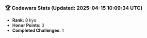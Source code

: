 ### 🏆 Codewars Stats (Updated: 2025-04-15 10:09:34 UTC)

- **Rank:** 8 kyu
- **Honor Points:** 3
- **Completed Challenges:** 1
